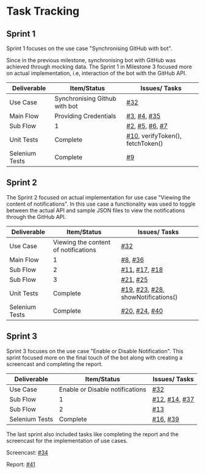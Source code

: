 
# Task Tracking

## Sprint 1

Sprint 1 focuses on the use case "Synchronising GitHub with bot". 

Since in the previous milestone, synchronising bot with GitHub was achieved through mocking data. The Sprint 1 in Milestone 3 focused more on actual implementation, i.e, interaction of the bot with the GitHub API.

| Deliverable       | Item/Status                     | Issues/ Tasks                    |
| ------------------| --------------------------------| ---------------------------------|
| Use Case          |  Synchronising Github with bot  | [#32](https://github.ncsu.edu/bbdeshpa/csc510-project/issues/32)                                 |
| Main Flow         |  Providing Credentials          | [#3](https://github.ncsu.edu/bbdeshpa/csc510-project/issues/3), [#4](https://github.ncsu.edu/bbdeshpa/csc510-project/issues/4), [#35](https://github.ncsu.edu/bbdeshpa/csc510-project/issues/35)                           |
| Sub Flow          |  1                              | [#2](https://github.ncsu.edu/bbdeshpa/csc510-project/issues/2), [#5](https://github.ncsu.edu/bbdeshpa/csc510-project/issues/5), [#6](https://github.ncsu.edu/bbdeshpa/csc510-project/issues/6), [#7](https://github.ncsu.edu/bbdeshpa/csc510-project/issues/7)                   |
| Unit Tests        |  Complete                       | [#10](https://github.ncsu.edu/bbdeshpa/csc510-project/issues/10), verifyToken(), fetchToken() |
| Selenium Tests    |  Complete                       | [#9](https://github.ncsu.edu/bbdeshpa/csc510-project/issues/9)                               |


## Sprint 2

The Sprint 2 focused on actual implementation for use case "Viewing the content of notifications". In this use case a functionality was used to toggle between the actual API and sample JSON files to view the notifications through the GitHub API.


| Deliverable       | Item/Status                           | Issues/ Tasks                      |
| ------------------| --------------------------------------| -----------------------------------|
| Use Case          | Viewing the content of notifications  | [#32](https://github.ncsu.edu/bbdeshpa/csc510-project/issues/32)                                   |
| Main Flow         | 1                                     | [#8](https://github.ncsu.edu/bbdeshpa/csc510-project/issues/8), [#36](https://github.ncsu.edu/bbdeshpa/csc510-project/issues/36)                                 |
| Sub Flow          | 2                                     | [#11](https://github.ncsu.edu/bbdeshpa/csc510-project/issues/11), [#17](https://github.ncsu.edu/bbdeshpa/csc510-project/issues/17), [#18](https://github.ncsu.edu/bbdeshpa/csc510-project/issues/18)                      |
| Sub Flow          | 3                                     | [#21](https://github.ncsu.edu/bbdeshpa/csc510-project/issues/21), [#25](https://github.ncsu.edu/bbdeshpa/csc510-project/issues/25)                           |
| Unit Tests        | Complete                              | [#19](https://github.ncsu.edu/bbdeshpa/csc510-project/issues/19), [#23](https://github.ncsu.edu/bbdeshpa/csc510-project/issues/23), [#28](https://github.ncsu.edu/bbdeshpa/csc510-project/issues/28), showNotifications() |
| Selenium Tests    | Complete                              | [#20](https://github.ncsu.edu/bbdeshpa/csc510-project/issues/20), [#24](https://github.ncsu.edu/bbdeshpa/csc510-project/issues/24), [#40](https://github.ncsu.edu/bbdeshpa/csc510-project/issues/40)                           |


## Sprint 3   

Sprint 3 focuses on the use case "Enable or Disable Notification". This sprint focused more on the final touch of the bot along with creating a screencast and completing the report.


| Deliverable       | Item/Status                     | Issues/ Tasks                    |
| ------------------| --------------------------------| ---------------------------------|
| Use Case          |  Enable or Disable notifications| [#32](https://github.ncsu.edu/bbdeshpa/csc510-project/issues/32)                                 |
| Sub Flow          |  1                              | [#12](https://github.ncsu.edu/bbdeshpa/csc510-project/issues/12), [#14](https://github.ncsu.edu/bbdeshpa/csc510-project/issues/14), [#37](https://github.ncsu.edu/bbdeshpa/csc510-project/issues/37)                   |
| Sub Flow          |  2                              | [#13](https://github.ncsu.edu/bbdeshpa/csc510-project/issues/12)                   |
| Selenium Tests    |  Complete                       | [#16](https://github.ncsu.edu/bbdeshpa/csc510-project/issues/16), [#39](https://github.ncsu.edu/bbdeshpa/csc510-project/issues/39)                               |


The last sprint also included tasks like completing the report and the screencast for the implementation of use cases. 

Screencast: [#34](https://github.ncsu.edu/bbdeshpa/csc510-project/issues/34)

Report: [#41](https://github.ncsu.edu/bbdeshpa/csc510-project/issues/41)

